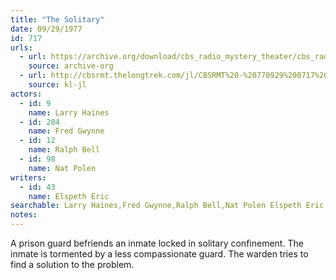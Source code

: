 ```yaml
---
title: "The Solitary"
date: 09/29/1977
id: 717
urls: 
  - url: https://archive.org/download/cbs_radio_mystery_theater/cbs_radio_mystery_theater-0701-0750.zip/cbs_radio_mystery_theater-0701-0750%2Fcbsrmt_0717_the_solitary.mp3
    source: archive-org
  - url: http://cbsrmt.thelongtrek.com/jl/CBSRMT%20-%20770929%200717%20The%20Solitary_jl.mp3
    source: kl-jl
actors:  
  - id: 9
    name: Larry Haines  
  - id: 204
    name: Fred Gwynne  
  - id: 12
    name: Ralph Bell  
  - id: 98
    name: Nat Polen
writers:  
  - id: 43
    name: Elspeth Eric
searchable: Larry Haines,Fred Gwynne,Ralph Bell,Nat Polen Elspeth Eric
notes:  
---
```

A prison guard befriends an inmate locked in solitary confinement. The inmate is tormented by a less compassionate guard. The warden tries to find a solution to the problem.